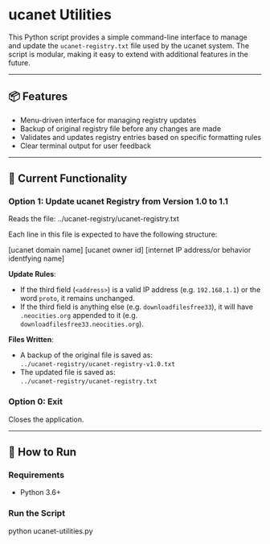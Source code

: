 # ucanet Utilities

This Python script provides a simple command-line interface to manage and update the `ucanet-registry.txt` file used by the ucanet system. The script is modular, making it easy to extend with additional features in the future.

---

## 📦 Features

- Menu-driven interface for managing registry updates
- Backup of original registry file before any changes are made
- Validates and updates registry entries based on specific formatting rules
- Clear terminal output for user feedback

---

## 🔧 Current Functionality

### Option 1: Update ucanet Registry from Version 1.0 to 1.1

Reads the file:
../ucanet-registry/ucanet-registry.txt

Each line in this file is expected to have the following structure:

[ucanet domain name] [ucanet owner id] [internet IP address/or behavior identfying name]

**Update Rules**:
- If the third field (`<address>`) is a valid IP address (e.g. `192.168.1.1`) or the word `proto`, it remains unchanged.
- If the third field is anything else (e.g. `downloadfilesfree33`), it will have `.neocities.org` appended to it (e.g. `downloadfilesfree33.neocities.org`).

**Files Written**:
- A backup of the original file is saved as:  
  `../ucanet-registry/ucanet-registry-v1.0.txt`
- The updated file is saved as:  
  `../ucanet-registry/ucanet-registry.txt`

### Option 0: Exit  
Closes the application.

---

## 🚀 How to Run

### Requirements
- Python 3.6+

### Run the Script
python ucanet-utilities.py

